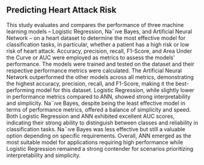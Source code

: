 **Predicting Heart Attack Risk**
---
This study evaluates and compares the performance of three machine
learning models – Logistic Regression, Na¨ıve Bayes, and Artificial Neural
Network – on a heart dataset to determine the most effective model
for classification tasks, in particular, whether a patient has a high risk
or low risk of heart attack. Accuracy, precision, recall, F1-Score, and
Area Under the Curve or AUC were employed as metrics to assess the
models’ performance. The models were trained and tested on the dataset
and their respective performance metrics were calculated. The Artificial
Neural Network outperformed the other models across all metrics, demonstrating
the highest accuracy, precision, recall, and F1-Score, making it
the best-performing model for this dataset. Logistic Regression, while
slightly lower in performance metrics compared to ANN, showed strong
interpretability and simplicity. Na¨ıve Bayes, despite being the least effective
model in terms of performance metrics, offered a balance of simplicity
and speed. Both Logistic Regression and ANN exhibited excellent
AUC scores, indicating their strong ability to distinguish between classes
and reliability in classification tasks. Na¨ıve Bayes was less effective but
still a valuable option depending on specific requirements. Overall, ANN
emerged as the most suitable model for applications requiring high performance
while Logistic Regression remained a strong contender for scenarios
prioritizing interpretability and simplicity.
